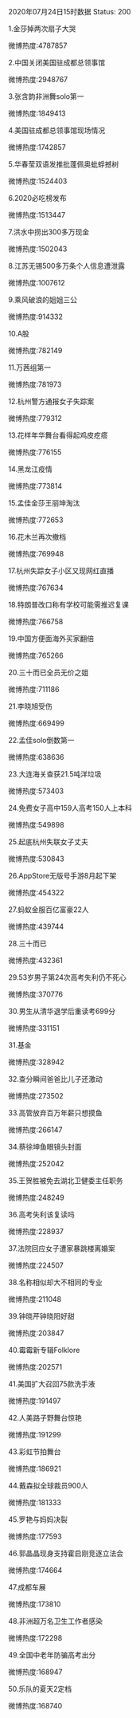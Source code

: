 2020年07月24日15时数据
Status: 200

1.金莎掉两次扇子大哭

微博热度:4787857

2.中国关闭美国驻成都总领事馆

微博热度:2948767

3.张含韵非洲舞solo第一

微博热度:1849413

4.美国驻成都总领事馆现场情况

微博热度:1742857

5.华春莹双语发推批蓬佩奥蚍蜉撼树

微博热度:1524403

6.2020必吃榜发布

微博热度:1513447

7.洪水中捞出300多万现金

微博热度:1502043

8.江苏无锡500多万条个人信息遭泄露

微博热度:1007612

9.乘风破浪的姐姐三公

微博热度:914332

10.A股

微博热度:782149

11.万茜组第一

微博热度:781973

12.杭州警方通报女子失踪案

微博热度:779312

13.花样年华舞台看得起鸡皮疙瘩

微博热度:776155

14.黑龙江疫情

微博热度:773814

15.孟佳金莎王丽坤淘汰

微博热度:772653

16.花木兰再次撤档

微博热度:769948

17.杭州失踪女子小区又现网红直播

微博热度:767634

18.特朗普改口称有学校可能需推迟复课

微博热度:766758

19.中国方便面海外买家翻倍

微博热度:765266

20.三十而已全员无价之姐

微博热度:711186

21.李晓旭受伤

微博热度:669499

22.孟佳solo倒数第一

微博热度:638636

23.大连海关查获21.5吨洋垃圾

微博热度:573403

24.免费女子高中159人高考150人上本科

微博热度:549898

25.起底杭州失联女子丈夫

微博热度:530843

26.AppStore无版号手游8月起下架

微博热度:454322

27.蚂蚁金服百亿富豪22人

微博热度:439744

28.三十而已

微博热度:432361

29.53岁男子第24次高考失利仍不死心

微博热度:370776

30.男生从清华退学后重读考699分

微博热度:331151

31.基金

微博热度:328942

32.查分瞬间爸爸比儿子还激动

微博热度:273502

33.高管放弃百万年薪只想摸鱼

微博热度:266147

34.蔡徐坤鱼眼镜头封面

微博热度:252042

35.王贺胜被免去湖北卫健委主任职务

微博热度:248249

36.高考失利该复读吗

微博热度:228937

37.法院回应女子遭家暴跳楼离婚案

微博热度:224507

38.名称相似却大不相同的专业

微博热度:211048

39.钟晓芹钟晓阳好甜

微博热度:203847

40.霉霉新专辑Folklore

微博热度:202571

41.美国扩大召回75款洗手液

微博热度:191497

42.人美路子野舞台惊艳

微博热度:191299

43.彩虹节拍舞台

微博热度:186921

44.戴森拟全球裁员900人

微博热度:181333

45.罗艳与妈妈决裂

微博热度:177593

46.郭晶晶现身支持霍启刚竞逐立法会

微博热度:174664

47.成都车展

微博热度:173810

48.非洲超万名卫生工作者感染

微博热度:172298

49.全国中老年防骗高考出分

微博热度:168947

50.乐队的夏天2定档

微博热度:168740

